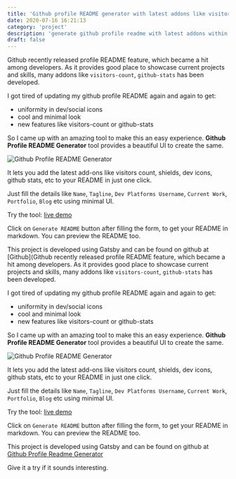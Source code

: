 ```yaml
---
title: 'Github profile README generator with latest addons like visitors-count'
date: 2020-07-16 16:21:13
category: 'project'
description: 'generate github profile readme with latest addons within 4 minutes'
draft: false
---
```

Github recently released profile README feature, which became a hit among developers. As it provides good place to showcase current projects and skills, many addons like `visitors-count`, `github-stats` has been developed.

I got tired of updating my github profile README again and again to get:
- uniformity in dev/social icons
- cool and minimal look
- new features like visitors-count or github-stats

So I came up with an amazing tool to make this an easy experience. **Github Profile README Generator** tool provides a beautiful UI to create the same.

![Github Profile README Generator](https://dev-to-uploads.s3.amazonaws.com/i/rlxrzf3yjd2pbnp18nme.gif)

It lets you add the latest add-ons like visitors count, shields, dev icons, github stats, etc to your README in just one click.

Just fill the details like `Name`, `Tagline`, `Dev Platforms Username`, `Current Work`, `Portfolio`, `Blog` etc using minimal UI.

Try the tool: [live demo](https://rahuldkjain.github.io/gh-profile-readme-generator/)

Click on `Generate README` button after filling the form, to get your README in markdown. You can preview the README too.

This project is developed using Gatsby and can be found on github at [Github](Github recently released profile README feature, which became a hit among developers. As it provides good place to showcase current projects and skills, many addons like `visitors-count`, `github-stats` has been developed.

I got tired of updating my github profile README again and again to get:
- uniformity in dev/social icons
- cool and minimal look
- new features like visitors-count or github-stats

So I came up with an amazing tool to make this an easy experience. **Github Profile README Generator** tool provides a beautiful UI to create the same.

![Github Profile README Generator](https://dev-to-uploads.s3.amazonaws.com/i/rlxrzf3yjd2pbnp18nme.gif)

It lets you add the latest add-ons like visitors count, shields, dev icons, github stats, etc to your README in just one click.

Just fill the details like `Name`, `Tagline`, `Dev Platforms Username`, `Current Work`, `Portfolio`, `Blog` etc using minimal UI.

Try the tool: [live demo](https://rahuldkjain.github.io/gh-profile-readme-generator/)

Click on `Generate README` button after filling the form, to get your README in markdown. You can preview the README too.

This project is developed using Gatsby and can be found on github at [Github Profile Readme Generator](https://github.com/rahuldkjain/github-profile-readme-generator)

Give it a try if it sounds interesting.
